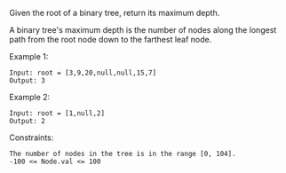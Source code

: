 Given the root of a binary tree, return its maximum depth.

A binary tree's maximum depth is the number of nodes along the longest path from the root node down to the farthest leaf node.

 

Example 1:
```
Input: root = [3,9,20,null,null,15,7]
Output: 3
```

Example 2:
```
Input: root = [1,null,2]
Output: 2
``` 

Constraints:
```
The number of nodes in the tree is in the range [0, 104].
-100 <= Node.val <= 100
```